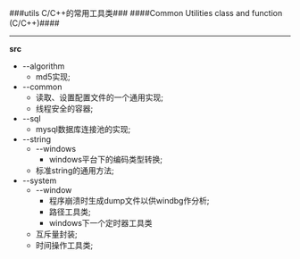 ###utils C/C++的常用工具类###
####Common Utilities class and function (C/C++)####
****
**src**
* --algorithm  
   * md5实现;
* --common
   * 读取、设置配置文件的一个通用实现;
   * 线程安全的容器;
* --sql
   * mysql数据库连接池的实现;
* --string
   * --windows
      * windows平台下的编码类型转换;
   * 标准string的通用方法;
* --system
   * --window
      * 程序崩溃时生成dump文件以供windbg作分析;
      * 路径工具类;
	  * windows下一个定时器工具类
   * 互斥量封装;
   * 时间操作工具类;
       
      
